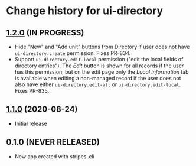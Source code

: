 # Change history for ui-directory

## [1.2.0](https://github.com/openlibraryenvironment/ui-directory/tree/v1.2.0) (IN PROGRESS)

* Hide "New" and "Add unit" buttons from Directory if user does not have `ui-directory.create` permission. Fixes PR-834.
* Support `ui-directory.edit-local` permission ("edit the local fields of directory entries"). The *Edit* button is shown for all records if the user has this permission, but on the edit page only the *Local information* tab is available when editing a non-managed record if the user does not also have either `ui-directory.edit-all` or `ui-directory.edit-local`. Fixes PR-835.

## [1.1.0](https://github.com/openlibraryenvironment/ui-directory/tree/v1.1.0) (2020-08-24)

* Initial release

## 0.1.0 (NEVER RELEASED)

* New app created with stripes-cli
